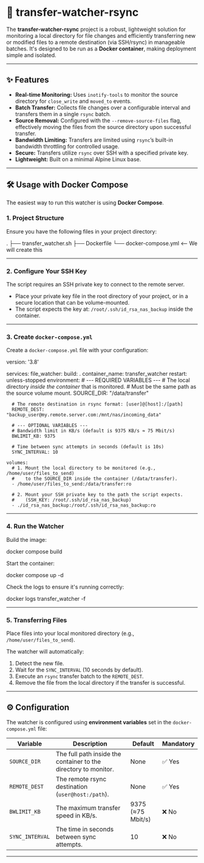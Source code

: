 # 🚀 transfer-watcher-rsync

The **transfer-watcher-rsync** project is a robust, lightweight solution for monitoring a local directory for file changes and efficiently transferring new or modified files to a remote destination (via SSH/rsync) in manageable batches. It's designed to be run as a **Docker container**, making deployment simple and isolated.

---

## ✨ Features

- **Real-time Monitoring:** Uses `inotify-tools` to monitor the source directory for `close_write` and `moved_to` events.
- **Batch Transfer:** Collects file changes over a configurable interval and transfers them in a single `rsync` batch.
- **Source Removal:** Configured with the `--remove-source-files` flag, effectively moving the files from the source directory upon successful transfer.
- **Bandwidth Limiting:** Transfers are limited using `rsync`’s built-in bandwidth throttling for controlled usage.
- **Secure:** Transfers utilize `rsync` over SSH with a specified private key.
- **Lightweight:** Built on a minimal Alpine Linux base.

---

## 🛠️ Usage with Docker Compose

The easiest way to run this watcher is using **Docker Compose**.

### 1. Project Structure

Ensure you have the following files in your project directory:

.
├── transfer_watcher.sh
├── Dockerfile
└── docker-compose.yml  <-- We will create this

---

### 2. Configure Your SSH Key

The script requires an SSH private key to connect to the remote server.

- Place your private key file in the root directory of your project, or in a secure location that can be volume-mounted.
- The script expects the key at: `/root/.ssh/id_rsa_nas_backup` inside the container.

---

### 3. Create `docker-compose.yml`

Create a `docker-compose.yml` file with your configuration:

version: '3.8'

services:
  file_watcher:
    build: .
    container_name: transfer_watcher
    restart: unless-stopped
    environment:
      # --- REQUIRED VARIABLES ---
      # The local directory *inside the container* that is monitored.
      # Must be the same path as the source volume mount.
      SOURCE_DIR: "/data/transfer" 
      
      # The remote destination in rsync format: [user]@[host]:/[path]
      REMOTE_DEST: "backup_user@my.remote.server.com:/mnt/nas/incoming_data"

      # --- OPTIONAL VARIABLES ---
      # Bandwidth limit in KB/s (default is 9375 KB/s ≈ 75 Mbit/s)
      BWLIMIT_KB: 9375
      
      # Time between sync attempts in seconds (default is 10s)
      SYNC_INTERVAL: 10

    volumes:
      # 1. Mount the local directory to be monitored (e.g., /home/user/files_to_send) 
      #    to the SOURCE_DIR inside the container (/data/transfer).
      - /home/user/files_to_send:/data/transfer:ro

      # 2. Mount your SSH private key to the path the script expects.
      #    (SSH_KEY: /root/.ssh/id_rsa_nas_backup)
      - ./id_rsa_nas_backup:/root/.ssh/id_rsa_nas_backup:ro

---

### 4. Run the Watcher

Build the image:

docker compose build

Start the container:

docker compose up -d

Check the logs to ensure it's running correctly:

docker logs transfer_watcher -f

---

### 5. Transferring Files

Place files into your local monitored directory (e.g., `/home/user/files_to_send`).

The watcher will automatically:
1. Detect the new file.
2. Wait for the `SYNC_INTERVAL` (10 seconds by default).
3. Execute an `rsync` transfer batch to the `REMOTE_DEST`.
4. Remove the file from the local directory if the transfer is successful.

---

## ⚙️ Configuration

The watcher is configured using **environment variables** set in the `docker-compose.yml` file:

| Variable       | Description                                                        | Default               | Mandatory |
|----------------|--------------------------------------------------------------------|-----------------------|-----------|
| `SOURCE_DIR`   | The full path inside the container to the directory to monitor.    | None                  | ✅ Yes    |
| `REMOTE_DEST`  | The remote rsync destination (`user@host:/path`).                  | None                  | ✅ Yes    |
| `BWLIMIT_KB`   | The maximum transfer speed in KB/s.                                | 9375 (≈75 Mbit/s)     | ❌ No     |
| `SYNC_INTERVAL`| The time in seconds between sync attempts.                         | 10                    | ❌ No     |

---
